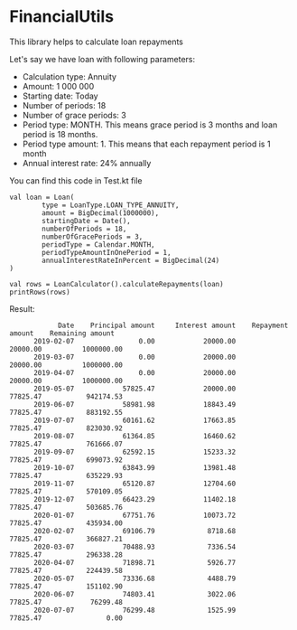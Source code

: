 # FinancialUtils
This library helps to calculate loan repayments

Let's say we have loan with following parameters:
  - Calculation type: Annuity
  - Amount: 1 000 000
  - Starting date: Today
  - Number of periods: 18
  - Number of grace periods: 3
  - Period type: MONTH. This means grace period is 3 months and loan period is 18 months.
  - Period type amount: 1. This means that each repayment period is 1 month
  - Annual interest rate: 24% annually

You can find this code in Test.kt file

    val loan = Loan(
            type = LoanType.LOAN_TYPE_ANNUITY,
            amount = BigDecimal(1000000),
            startingDate = Date(),
            numberOfPeriods = 18,
            numberOfGracePeriods = 3,
            periodType = Calendar.MONTH,
            periodTypeAmountInOnePeriod = 1,
            annualInterestRateInPercent = BigDecimal(24)
    )

    val rows = LoanCalculator().calculateRepayments(loan)
    printRows(rows)
    
Result:

                Date    Principal amount     Interest amount    Repayment amount    Remaining amount
          2019-02-07                0.00            20000.00            20000.00          1000000.00
          2019-03-07                0.00            20000.00            20000.00          1000000.00
          2019-04-07                0.00            20000.00            20000.00          1000000.00
          2019-05-07            57825.47            20000.00            77825.47           942174.53
          2019-06-07            58981.98            18843.49            77825.47           883192.55
          2019-07-07            60161.62            17663.85            77825.47           823030.92
          2019-08-07            61364.85            16460.62            77825.47           761666.07
          2019-09-07            62592.15            15233.32            77825.47           699073.92
          2019-10-07            63843.99            13981.48            77825.47           635229.93
          2019-11-07            65120.87            12704.60            77825.47           570109.05
          2019-12-07            66423.29            11402.18            77825.47           503685.76
          2020-01-07            67751.76            10073.72            77825.47           435934.00
          2020-02-07            69106.79             8718.68            77825.47           366827.21
          2020-03-07            70488.93             7336.54            77825.47           296338.28
          2020-04-07            71898.71             5926.77            77825.47           224439.58
          2020-05-07            73336.68             4488.79            77825.47           151102.90
          2020-06-07            74803.41             3022.06            77825.47            76299.48
          2020-07-07            76299.48             1525.99            77825.47                0.00

